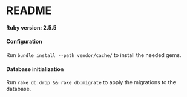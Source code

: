 # README

#### Ruby version: 2.5.5

#### Configuration
Run `bundle install --path vendor/cache/` to install the needed gems.

#### Database initialization 
Run `rake db:drop && rake db:migrate` to apply the migrations to the database.
